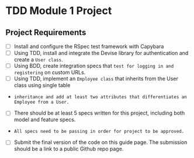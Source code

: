 # TDD Module 1 Project

## Project Requirements
 * [ ] Install and configure the RSpec test framework with Capybara
 * [ ] Using TDD, install and integrate the Devise library for authentication and create a `User class`.
 * [ ] Using BDD, create integration specs that `test for logging in and registering` on custom URLs.
 * [ ] Using TDD, implement an `Employee class` that inherits from the User class using single table 
 *     inheritance and add at least two attributes that differentiates an Employee from a User.
 * [ ] There should be at least 5 specs written for this project, including both model and feature specs. 
 *     All specs need to be passing in order for project to be approved.
 * [ ] Submit the final version of the code on this guide page. The submission should be a link to a public Github repo page.